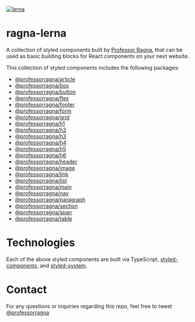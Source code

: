 [![lerna](https://img.shields.io/badge/maintained%20with-lerna-cc00ff.svg)](https://lerna.js.org/)

# ragna-lerna
A collection of styled components built by [Professor Ragna](https://twitter.com/professorragna), that can be used as basic building blocks for React components on your next website.

This collection of styled components includes the following packages:

- [@professorragna/article](https://github.com/jpbullalayao/ragna-lerna/tree/develop/packages/core-components/Article)
- [@professorragna/box](https://github.com/jpbullalayao/ragna-lerna/tree/develop/packages/core-components/Box)
- [@professorragna/button](https://github.com/jpbullalayao/ragna-lerna/tree/develop/packages/core-components/Button)
- [@professorragna/flex](https://github.com/jpbullalayao/ragna-lerna/tree/develop/packages/core-components/Flex)
- [@professorragna/footer](https://github.com/jpbullalayao/ragna-lerna/tree/develop/packages/core-components/Footer)
- [@professorragna/form](https://github.com/jpbullalayao/ragna-lerna/tree/develop/packages/core-components/Form)
- [@professorragna/grid](https://github.com/jpbullalayao/ragna-lerna/tree/develop/packages/core-components/Grid)
- [@professorragna/h1](https://github.com/jpbullalayao/ragna-lerna/tree/develop/packages/core-components/H1)
- [@professorragna/h2](https://github.com/jpbullalayao/ragna-lerna/tree/develop/packages/core-components/H2)
- [@professorragna/h3](https://github.com/jpbullalayao/ragna-lerna/tree/develop/packages/core-components/H3)
- [@professorragna/h4](https://github.com/jpbullalayao/ragna-lerna/tree/develop/packages/core-components/H4)
- [@professorragna/h5](https://github.com/jpbullalayao/ragna-lerna/tree/develop/packages/core-components/H5)
- [@professorragna/h6](https://github.com/jpbullalayao/ragna-lerna/tree/develop/packages/core-components/H6)
- [@professorragna/header](https://github.com/jpbullalayao/ragna-lerna/tree/develop/packages/core-components/Header)
- [@professorragna/image](https://github.com/jpbullalayao/ragna-lerna/tree/develop/packages/core-components/Image)
- [@professorragna/link](https://github.com/jpbullalayao/ragna-lerna/tree/develop/packages/core-components/Link)
- [@professorragna/list](https://github.com/jpbullalayao/ragna-lerna/tree/develop/packages/core-components/List)
- [@professorragna/main](https://github.com/jpbullalayao/ragna-lerna/tree/develop/packages/core-components/Main)
- [@professorragna/nav](https://github.com/jpbullalayao/ragna-lerna/tree/develop/packages/core-components/Nav)
- [@professorragna/paragraph](https://github.com/jpbullalayao/ragna-lerna/tree/develop/packages/core-components/Paragraph)
- [@professorragna/section](https://github.com/jpbullalayao/ragna-lerna/tree/develop/packages/core-components/Section)
- [@professorragna/span](https://github.com/jpbullalayao/ragna-lerna/tree/develop/packages/core-components/Span)
- [@professorragna/table](https://github.com/jpbullalayao/ragna-lerna/tree/develop/packages/core-components/Table)

# Technologies

Each of the above styled components are built via TypeScript, [styled-components](https://styled-components.com/), and [styled-system](https://styled-system.com/).

# Contact

For any questions or inquiries regarding this repo, feel free to tweet [@professorragna](https://twitter.com/professorragna)

